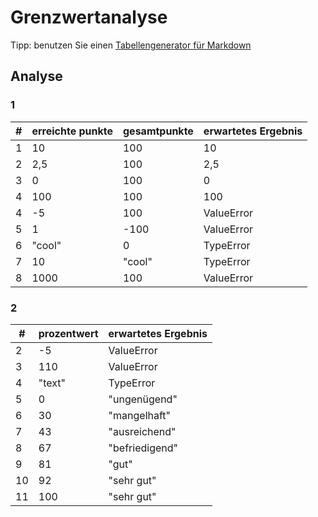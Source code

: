 # Grenzwertanalyse
Tipp: benutzen Sie einen [Tabellengenerator für Markdown](https://www.tablesgenerator.com/markdown_tables)

## Analyse

### 1
| # | erreichte punkte | gesamtpunkte | erwartetes Ergebnis |
|---|------------------|--------------|---------------------|
| 1 | 10               | 100          | 10                  |
| 2 | 2,5              | 100          | 2,5                 |
| 3 | 0                | 100          | 0                   |
| 4 | 100              | 100          | 100                 |
| 4 | -5               | 100          | ValueError          |
| 5 | 1                | -100         | ValueError          |
| 6 | "cool"           | 0            | TypeError           |
| 7 | 10               | "cool"       | TypeError           |
| 8 | 1000             | 100          | ValueError          |

### 2
| #  | prozentwert | erwartetes Ergebnis |
|----|-------------|---------------------|
| 2  | -5          | ValueError          |
| 3  | 110         | ValueError          |
| 4  | "text"      | TypeError           |
| 5  | 0           | "ungenügend"        |
| 6  | 30          | "mangelhaft"        |
| 7  | 43          | "ausreichend"       |
| 8  | 67          | "befriedigend"      |
| 9  | 81          | "gut"               |
| 10 | 92          | "sehr gut"          |
| 11 | 100         | "sehr gut"          |
